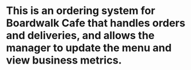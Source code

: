 # This is an ordering system for Boardwalk Cafe that handles orders and deliveries, and allows the manager to update the menu and view business metrics.

